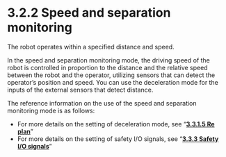 ﻿# 3.2.2 Speed and separation monitoring

The robot operates within a specified distance and speed.

In the speed and separation monitoring mode, the driving speed of the robot is controlled in proportion to the distance and the relative speed between the robot and the operator, utilizing sensors that can detect the operator’s position and speed. You can use the deceleration mode for the inputs of the external sensors that detect distance.

The reference information on the use of the speed and separation monitoring mode is as follows:

* For more details on the setting of deceleration mode, see “[**3.3.1.5 Re plan**](../3-safety-function/1-robot-safety-condition/5-re-plan.md)”
* For more details on the setting of safety I/O signals, see “[**3.3.3 Safety I/O signals**](../3-safety-function/3-safety-io/README.md)”
